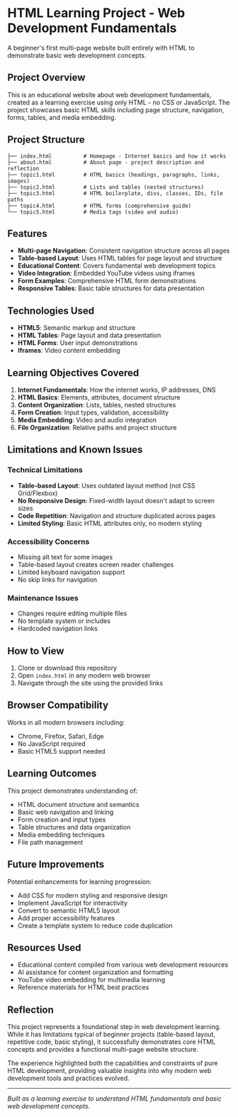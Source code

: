 # HTML Learning Project - Web Development Fundamentals

A beginner's first multi-page website built entirely with HTML to demonstrate basic web development concepts.

## Project Overview

This is an educational website about web development fundamentals, created as a learning exercise using only HTML - no CSS or JavaScript. The project showcases basic HTML skills including page structure, navigation, forms, tables, and media embedding.

## Project Structure

```
├── index.html          # Homepage - Internet basics and how it works
├── about.html          # About page - project description and reflection
├── topic1.html         # HTML basics (headings, paragraphs, links, images)
├── topic2.html         # Lists and tables (nested structures)
├── topic3.html         # HTML boilerplate, divs, classes, IDs, file paths
├── topic4.html         # HTML forms (comprehensive guide)
└── topic5.html         # Media tags (video and audio)
```

## Features

- **Multi-page Navigation**: Consistent navigation structure across all pages
- **Table-based Layout**: Uses HTML tables for page layout and structure
- **Educational Content**: Covers fundamental web development topics
- **Video Integration**: Embedded YouTube videos using iframes
- **Form Examples**: Comprehensive HTML form demonstrations
- **Responsive Tables**: Basic table structures for data presentation

## Technologies Used

- **HTML5**: Semantic markup and structure
- **HTML Tables**: Page layout and data presentation
- **HTML Forms**: User input demonstrations
- **Iframes**: Video content embedding

## Learning Objectives Covered

1. **Internet Fundamentals**: How the internet works, IP addresses, DNS
2. **HTML Basics**: Elements, attributes, document structure
3. **Content Organization**: Lists, tables, nested structures
4. **Form Creation**: Input types, validation, accessibility
5. **Media Embedding**: Video and audio integration
6. **File Organization**: Relative paths and project structure

## Limitations and Known Issues

### Technical Limitations
- **Table-based Layout**: Uses outdated layout method (not CSS Grid/Flexbox)
- **No Responsive Design**: Fixed-width layout doesn't adapt to screen sizes
- **Code Repetition**: Navigation and structure duplicated across pages
- **Limited Styling**: Basic HTML attributes only, no modern styling

### Accessibility Concerns
- Missing alt text for some images
- Table-based layout creates screen reader challenges
- Limited keyboard navigation support
- No skip links for navigation

### Maintenance Issues
- Changes require editing multiple files
- No template system or includes
- Hardcoded navigation links

## How to View

1. Clone or download this repository
2. Open `index.html` in any modern web browser
3. Navigate through the site using the provided links

## Browser Compatibility

Works in all modern browsers including:
- Chrome, Firefox, Safari, Edge
- No JavaScript required
- Basic HTML5 support needed

## Learning Outcomes

This project demonstrates understanding of:
- HTML document structure and semantics
- Basic web navigation and linking
- Form creation and input types
- Table structures and data organization
- Media embedding techniques
- File path management

## Future Improvements

Potential enhancements for learning progression:
- Add CSS for modern styling and responsive design
- Implement JavaScript for interactivity
- Convert to semantic HTML5 layout
- Add proper accessibility features
- Create a template system to reduce code duplication

## Resources Used

- Educational content compiled from various web development resources
- AI assistance for content organization and formatting
- YouTube video embedding for multimedia learning
- Reference materials for HTML best practices

## Reflection

This project represents a foundational step in web development learning. While it has limitations typical of beginner projects (table-based layout, repetitive code, basic styling), it successfully demonstrates core HTML concepts and provides a functional multi-page website structure.

The experience highlighted both the capabilities and constraints of pure HTML development, providing valuable insights into why modern web development tools and practices evolved.

---

*Built as a learning exercise to understand HTML fundamentals and basic web development concepts.*
